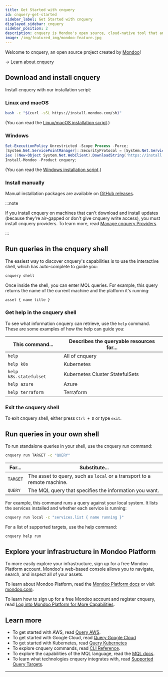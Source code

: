```yaml
---
title: Get Started with cnquery
id: cnquery-get-started
sidebar_label: Get Started with cnquery
displayed_sidebar: cnquery
sidebar_position: 2
description: cnquery is Mondoo's open source, cloud-native tool that answers every question about your infrastructure. Install, and get up and running with cnquery.
image: /img/featured_img/mondoo-feature.jpg
---
```


Welcome to cnquery, an open source project created by [Mondoo](https://mondoo.com)!

-> [Learn about cnquery](/cnquery/cnquery-about)

## Download and install cnquery​

Install cnquery with our installation script:

### Linux and macOS

```bash
bash -c "$(curl -sSL https://install.mondoo.com/sh)"
```

(You can read the [Linux/macOS installation script](https://install.mondoo.com/sh).)

### Windows

```powershell
Set-ExecutionPolicy Unrestricted -Scope Process -Force;
[System.Net.ServicePointManager]::SecurityProtocol = [System.Net.ServicePointManager]::SecurityProtocol -bor 3072;
iex ((New-Object System.Net.WebClient).DownloadString('https://install.mondoo.com/ps1/cnquery'));
Install-Mondoo -Product cnquery;
```

(You can read the [Windows installation script](https://install.mondoo.com/ps1/cnquery).)

### Install manually

Manual installation packages are available on [GitHub releases](https://github.com/mondoohq/cnquery/releases/latest).

:::note

If you install cnquery on machines that can't download and install updates (because they're air-gapped or don't give cnquery write access), you must install cnquery providers. To learn more, read [Manage cnquery Providers](/cnquery/providers/).

:::

## Run queries in the cnquery shell​

The easiest way to discover cnquery's capabilities is to use the interactive shell, which has auto-complete to guide you:

```bash
cnquery shell
```

Once inside the shell, you can enter MQL queries. For example, this query returns the name of the current machine and the platform it's running:

```bash
asset { name title }
```

### Get help in the cnquery shell​

To see what information cnquery can retrieve, use the `help` command. These are some examples of how the help can guide you:

| This command...        | Describes the queryable resources for... |
| ---------------------- | ---------------------------------------- |
| `help`                 | All of cnquery                           |
| `help k8s`             | Kubernetes                               |
| `help k8s.statefulset` | Kubernetes Cluster StatefulSets          |
| `help azure`           | Azure                                    |
| `help terraform`       | Terraform                                |

### Exit the cnquery shell​

To exit cnquery shell, either press `Ctrl + D` or type `exit`.

## Run queries in your own shell​

To run standalone queries in your shell, use the cnquery run command:

```bash
cnquery run TARGET -c "QUERY"
```

| For...   | Substitute...                                                           |
| -------- | ----------------------------------------------------------------------- |
| `TARGET` | The asset to query, such as `local` or a transport to a remote machine. |
| `QUERY`  | The MQL query that specifies the information you want.                  |

For example, this command runs a query against your local system. It lists the services installed and whether each service is running:

```bash
cnquery run local -c "services.list { name running }"
```

For a list of supported targets, use the help command:

```bash
cnquery help run
```

## Explore your infrastructure in Mondoo Platform​

To more easily explore your infrastructure, sign up for a free Mondoo Platform account. Mondoo's web-based console allows you to navigate, search, and inspect all of your assets.

To learn about Mondoo Platform, read the [Mondoo Platform docs](../platform/home.md) or visit [mondoo.com](https://mondoo.com).

To learn how to sign up for a free Mondoo account and register cnquery, read [Log into Mondoo Platform for More Capabilities](/cnquery/cnquery-platform/).

## Learn more​

- To get started with AWS, read [Query AWS](/cnquery/cnquery-aws/).
- To get started with Google Cloud, read [Query Google Cloud](/cnquery/cnquery-gcp/)
- To get started with Kubernetes, read [Query Kubernetes](/cnquery/cnquery-k8s/)
- To explore cnquery commands, read [CLI Reference](/cnquery/cli/cnquery).
- To explore the capabilities of the MQL language, read the [MQL docs](/mql/resources).
- To learn what technologies cnquery integrates with, read [Supported Query Targets](/cnquery/cnquery-supported).

---
